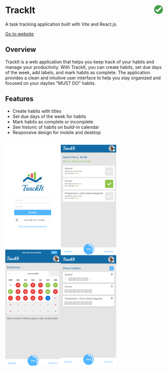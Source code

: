 # TrackIt <img src="https://raw.githubusercontent.com/DarlanSchwartz/TrackIt/main/public/favicon.png" width='30px' align='right'>

A task tracking application built with Vite and React.js.

[Go to website](https://projeto10-cineflex-eight-sigma.vercel.app/)

## Overview

TrackIt is a web application that helps you keep track of your habits and manage your productivity. With TrackIt, you can create habits, set due days of the week, add labels, and mark habits as complete. The application provides a clean and intuitive user interface to help you stay organized and focused on your daylies "MUST DO" habits.
## Features

- Create habits with titles
- Set due days of the week for habits
- Mark habits as complete or incomplete
- See historic of habits on build-in calendar
- Responsive design for mobile and desktop

<br/>

<img src="https://raw.githubusercontent.com/DarlanSchwartz/TrackIt/main/screenshot.png" width='177px' height='352px' align='left'>

<img src="https://raw.githubusercontent.com/DarlanSchwartz/TrackIt/main/screenshot2.png" width='177px' align='left' height='352px'>

<img src="https://raw.githubusercontent.com/DarlanSchwartz/TrackIt/main/screenshot3.png" width='177px' align='left' height='352px'>
<img src="https://raw.githubusercontent.com/DarlanSchwartz/TrackIt/main/screenshot4.png" width='177px' align='left' height='352px'>